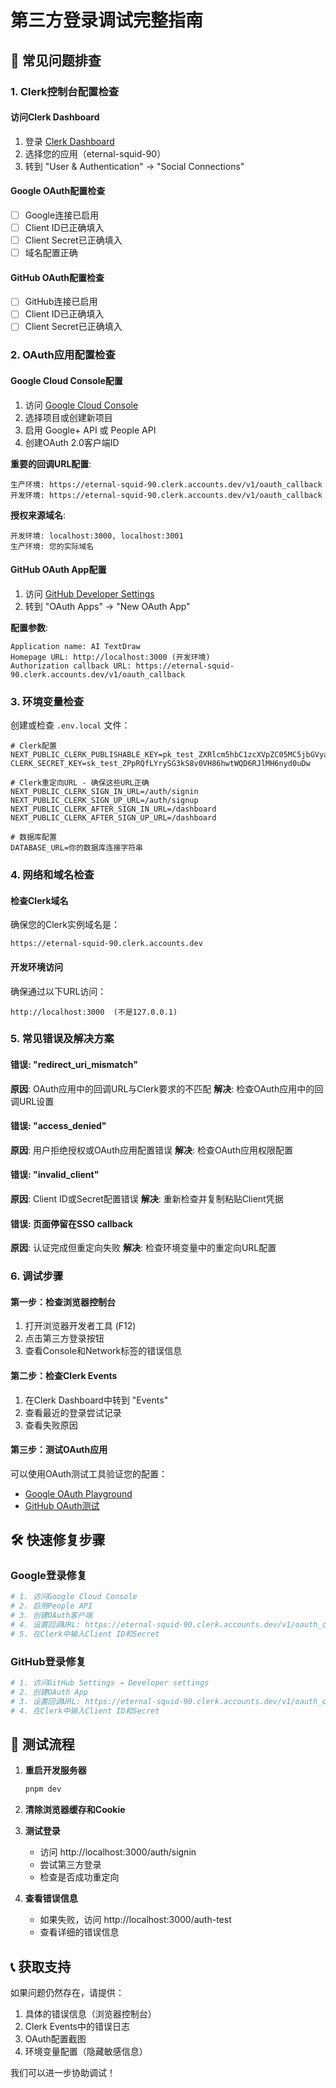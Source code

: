 # 第三方登录调试完整指南

## 🎯 常见问题排查

### 1. **Clerk控制台配置检查**

#### 访问Clerk Dashboard
1. 登录 [Clerk Dashboard](https://dashboard.clerk.com/)
2. 选择您的应用（eternal-squid-90）
3. 转到 "User & Authentication" → "Social Connections"

#### Google OAuth配置检查
- [ ] Google连接已启用
- [ ] Client ID已正确填入
- [ ] Client Secret已正确填入
- [ ] 域名配置正确

#### GitHub OAuth配置检查
- [ ] GitHub连接已启用  
- [ ] Client ID已正确填入
- [ ] Client Secret已正确填入

### 2. **OAuth应用配置检查**

#### Google Cloud Console配置
1. 访问 [Google Cloud Console](https://console.cloud.google.com/)
2. 选择项目或创建新项目
3. 启用 Google+ API 或 People API
4. 创建OAuth 2.0客户端ID

**重要的回调URL配置**:
```
生产环境: https://eternal-squid-90.clerk.accounts.dev/v1/oauth_callback
开发环境: https://eternal-squid-90.clerk.accounts.dev/v1/oauth_callback
```

**授权来源域名**:
```
开发环境: localhost:3000, localhost:3001
生产环境: 您的实际域名
```

#### GitHub OAuth App配置
1. 访问 [GitHub Developer Settings](https://github.com/settings/developers)
2. 转到 "OAuth Apps" → "New OAuth App"

**配置参数**:
```
Application name: AI TextDraw
Homepage URL: http://localhost:3000 (开发环境)
Authorization callback URL: https://eternal-squid-90.clerk.accounts.dev/v1/oauth_callback
```

### 3. **环境变量检查**

创建或检查 `.env.local` 文件：

```env
# Clerk配置
NEXT_PUBLIC_CLERK_PUBLISHABLE_KEY=pk_test_ZXRlcm5hbC1zcXVpZC05MC5jbGVyay5hY2NvdW50cy5kZXYk
CLERK_SECRET_KEY=sk_test_ZPpRQfLYrySG3kS8v0VH86hwtWQD6RJlMH6nyd0uDw

# Clerk重定向URL - 确保这些URL正确
NEXT_PUBLIC_CLERK_SIGN_IN_URL=/auth/signin
NEXT_PUBLIC_CLERK_SIGN_UP_URL=/auth/signup
NEXT_PUBLIC_CLERK_AFTER_SIGN_IN_URL=/dashboard
NEXT_PUBLIC_CLERK_AFTER_SIGN_UP_URL=/dashboard

# 数据库配置
DATABASE_URL=你的数据库连接字符串
```

### 4. **网络和域名检查**

#### 检查Clerk域名
确保您的Clerk实例域名是：
```
https://eternal-squid-90.clerk.accounts.dev
```

#### 开发环境访问
确保通过以下URL访问：
```
http://localhost:3000  (不是127.0.0.1)
```

### 5. **常见错误及解决方案**

#### 错误: "redirect_uri_mismatch"
**原因**: OAuth应用中的回调URL与Clerk要求的不匹配
**解决**: 检查OAuth应用中的回调URL设置

#### 错误: "access_denied"
**原因**: 用户拒绝授权或OAuth应用配置错误
**解决**: 检查OAuth应用权限配置

#### 错误: "invalid_client"
**原因**: Client ID或Secret配置错误
**解决**: 重新检查并复制粘贴Client凭据

#### 错误: 页面停留在SSO callback
**原因**: 认证完成但重定向失败
**解决**: 检查环境变量中的重定向URL配置

### 6. **调试步骤**

#### 第一步：检查浏览器控制台
1. 打开浏览器开发者工具 (F12)
2. 点击第三方登录按钮
3. 查看Console和Network标签的错误信息

#### 第二步：检查Clerk Events
1. 在Clerk Dashboard中转到 "Events"
2. 查看最近的登录尝试记录
3. 查看失败原因

#### 第三步：测试OAuth应用
可以使用OAuth测试工具验证您的配置：
- [Google OAuth Playground](https://developers.google.com/oauthplayground)
- [GitHub OAuth测试](https://docs.github.com/en/developers/apps/building-oauth-apps/testing-oauth-apps)

## 🛠️ 快速修复步骤

### Google登录修复
```bash
# 1. 访问Google Cloud Console
# 2. 启用People API
# 3. 创建OAuth客户端
# 4. 设置回调URL: https://eternal-squid-90.clerk.accounts.dev/v1/oauth_callback
# 5. 在Clerk中输入Client ID和Secret
```

### GitHub登录修复  
```bash
# 1. 访问GitHub Settings → Developer settings
# 2. 创建OAuth App
# 3. 设置回调URL: https://eternal-squid-90.clerk.accounts.dev/v1/oauth_callback
# 4. 在Clerk中输入Client ID和Secret
```

## 🧪 测试流程

1. **重启开发服务器**
   ```bash
   pnpm dev
   ```

2. **清除浏览器缓存和Cookie**

3. **测试登录**
   - 访问 http://localhost:3000/auth/signin
   - 尝试第三方登录
   - 检查是否成功重定向

4. **查看错误信息**
   - 如果失败，访问 http://localhost:3000/auth-test
   - 查看详细的错误信息

## 📞 获取支持

如果问题仍然存在，请提供：
1. 具体的错误信息（浏览器控制台）
2. Clerk Events中的错误日志
3. OAuth配置截图
4. 环境变量配置（隐藏敏感信息）

我们可以进一步协助调试！ 